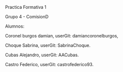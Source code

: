 Practica Formativa 1

Grupo 4 - ComisionD

Alumnos:

Coronel burgos damian,
userGit: damiancoronelburgos,

Choque Sabrina, 
 userGit: SabrinaChoque.

Cubas Alejandro, 
 userGit: AACubas.

Castro Federico, 
 userGit: castrofederico93.
